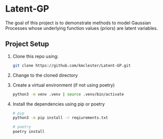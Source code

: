 # Latent-GP

<!-- [![Open In Colab](https://colab.research.google.com/assets/colab-badge.svg)](https://drive.google.com/file/d/1uwiaKhn7a8sqKSAxBwqU9AZi6LLwb41g/view?usp=sharing) -->

The goal of this project is to demonstrate methods to model Gaussian Processes whose underlying function values (priors) are latent variables.

## Project Setup

1. Clone this repo using:

    ```bash
    git clone https://github.com/kmclester/Latent-GP.git
    ```
    
2. Change to the cloned directory
3. Create a virtual environment (if not using poetry)

    ```bash
    python3 -m venv .venv | source .venv/bin/activate
    ```

4. Install the dependencies using pip or poetry

    ```bash
    # pip
    python3 -m pip install -r reqiurements.txt
    
    # poetry
    poetry install
    ```
